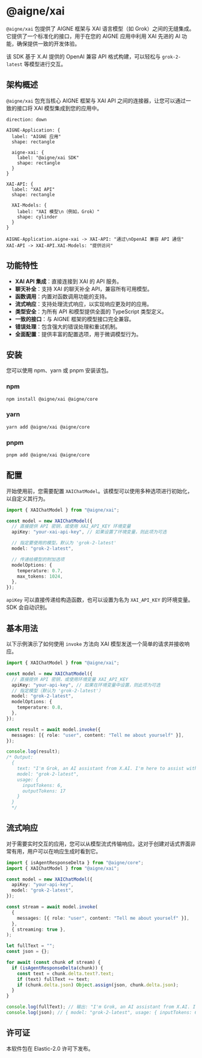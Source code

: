 # @aigne/xai

`@aigne/xai` 包提供了 AIGNE 框架与 XAI 语言模型（如 Grok）之间的无缝集成。它提供了一个标准化的接口，用于在您的 AIGNE 应用中利用 XAI 先进的 AI 功能，确保提供一致的开发体验。

该 SDK 基于 X.AI 提供的 OpenAI 兼容 API 格式构建，可以轻松与 `grok-2-latest` 等模型进行交互。

## 架构概述

`@aigne/xai` 包充当核心 AIGNE 框架与 XAI API 之间的连接器，让您可以通过一致的接口将 XAI 模型集成到您的应用中。

```d2
direction: down

AIGNE-Application: {
  label: "AIGNE 应用"
  shape: rectangle

  aigne-xai: {
    label: "@aigne/xai SDK"
    shape: rectangle
  }
}

XAI-API: {
  label: "XAI API"
  shape: rectangle

  XAI-Models: {
    label: "XAI 模型\n（例如，Grok）"
    shape: cylinder
  }
}

AIGNE-Application.aigne-xai -> XAI-API: "通过\nOpenAI 兼容 API 通信"
XAI-API -> XAI-API.XAI-Models: "提供访问"
```

## 功能特性

*   **XAI API 集成**：直接连接到 XAI 的 API 服务。
*   **聊天补全**：支持 XAI 的聊天补全 API，兼容所有可用模型。
*   **函数调用**：内置对函数调用功能的支持。
*   **流式响应**：支持处理流式响应，以实现响应更及时的应用。
*   **类型安全**：为所有 API 和模型提供全面的 TypeScript 类型定义。
*   **一致的接口**：与 AIGNE 框架的模型接口完全兼容。
*   **错误处理**：包含强大的错误处理和重试机制。
*   **全面配置**：提供丰富的配置选项，用于微调模型行为。

## 安装

您可以使用 npm、yarn 或 pnpm 安装该包。

### npm

```bash
npm install @aigne/xai @aigne/core
```

### yarn

```bash
yarn add @aigne/xai @aigne/core
```

### pnpm

```bash
pnpm add @aigne/xai @aigne/core
```

## 配置

开始使用前，您需要配置 `XAIChatModel`。该模型可以使用多种选项进行初始化，以自定义其行为。

```typescript
import { XAIChatModel } from "@aigne/xai";

const model = new XAIChatModel({
  // 直接提供 API 密钥，或使用 XAI_API_KEY 环境变量
  apiKey: "your-xai-api-key", // 如果设置了环境变量，则此项为可选

  // 指定要使用的模型。默认为 'grok-2-latest'
  model: "grok-2-latest",

  // 传递给模型的附加选项
  modelOptions: {
    temperature: 0.7,
    max_tokens: 1024,
  },
});
```

`apiKey` 可以直接传递给构造函数，也可以设置为名为 `XAI_API_KEY` 的环境变量。SDK 会自动识别。

## 基本用法

以下示例演示了如何使用 `invoke` 方法向 XAI 模型发送一个简单的请求并接收响应。

```typescript
import { XAIChatModel } from "@aigne/xai";

const model = new XAIChatModel({
  // 直接提供 API 密钥，或使用环境变量 XAI_API_KEY
  apiKey: "your-api-key", // 如果在环境变量中设置，则此项为可选
  // 指定模型（默认为 'grok-2-latest'）
  model: "grok-2-latest",
  modelOptions: {
    temperature: 0.8,
  },
});

const result = await model.invoke({
  messages: [{ role: "user", content: "Tell me about yourself" }],
});

console.log(result);
/* Output:
  {
    text: "I'm Grok, an AI assistant from X.AI. I'm here to assist with a touch of humor and wit!",
    model: "grok-2-latest",
    usage: {
      inputTokens: 6,
      outputTokens: 17
    }
  }
  */
```

## 流式响应

对于需要实时交互的应用，您可以从模型流式传输响应。这对于创建对话式界面非常有用，用户可以在响应生成时看到它。

```typescript
import { isAgentResponseDelta } from "@aigne/core";
import { XAIChatModel } from "@aigne/xai";

const model = new XAIChatModel({
  apiKey: "your-api-key",
  model: "grok-2-latest",
});

const stream = await model.invoke(
  {
    messages: [{ role: "user", content: "Tell me about yourself" }],
  },
  { streaming: true },
);

let fullText = "";
const json = {};

for await (const chunk of stream) {
  if (isAgentResponseDelta(chunk)) {
    const text = chunk.delta.text?.text;
    if (text) fullText += text;
    if (chunk.delta.json) Object.assign(json, chunk.delta.json);
  }
}

console.log(fullText); // 输出: "I'm Grok, an AI assistant from X.AI. I'm here to assist with a touch of humor and wit!"
console.log(json); // { model: "grok-2-latest", usage: { inputTokens: 6, outputTokens: 17 } }
```

## 许可证

本软件包在 Elastic-2.0 许可下发布。